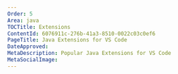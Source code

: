 ```yaml
---
Order: 5
Area: java
TOCTitle: Extensions
ContentId: 6076911c-276b-41a3-8510-0022c03c0ef6
PageTitle: Java Extensions for VS Code
DateApproved:
MetaDescription: Popular Java Extensions for VS Code
MetaSocialImage:
---
```

